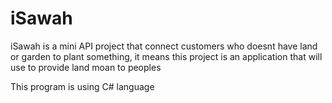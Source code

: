 # iSawah
iSawah is a mini API project that connect customers who doesnt have land or garden to plant something, it means this project is an application that will use to provide land moan to peoples

This program is using C# language
